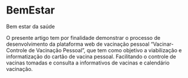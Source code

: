 # BemEstar
Bem estar da saúde

O presente artigo tem por finalidade demonstrar o processo de desenvolvimento da plataforma web de vacinação pessoal “Vacinar- Controle de Vacinação Pessoal”, que tem como objetivo a viabilização e informatização do cartão de vacina pessoal. Facilitando o controle de vacinas tomadas e consulta a informativos de vacinas e calendário vacinação.
